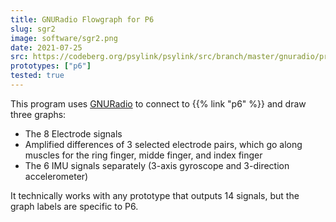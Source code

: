 ```yaml
---
title: GNURadio Flowgraph for P6
slug: sgr2
image: software/sgr2.png
date: 2021-07-25
src: https://codeberg.org/psylink/psylink/src/branch/master/gnuradio/prototype6/plot_signals.grc
prototypes: ["p6"]
tested: true
---
```


This program uses [GNURadio](https://www.gnuradio.org/) to connect to {{% link "p6" %}} and draw three graphs:

- The 8 Electrode signals
- Amplified differences of 3 selected electrode pairs, which go along muscles for the ring finger, midde finger, and index finger
- The 6 IMU signals separately (3-axis gyroscope and 3-direction accelerometer)

It technically works with any prototype that outputs 14 signals, but the graph labels are specific to P6.
